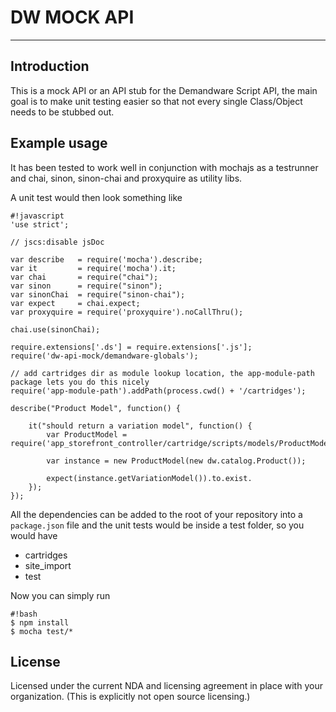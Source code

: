 DW MOCK API
===========

--------------------------

Introduction
------------
This is a mock API or an API stub for the Demandware Script API, the main goal is to make unit testing easier so that not every single Class/Object needs to be stubbed out.

Example usage
-------------

It has been tested to work well in conjunction with mochajs as a testrunner and chai, sinon, sinon-chai and proxyquire as utility libs.

A unit test would then look something like

```
#!javascript
'use strict';

// jscs:disable jsDoc

var describe   = require('mocha').describe;
var it         = require('mocha').it;
var chai       = require("chai");
var sinon      = require("sinon");
var sinonChai  = require("sinon-chai");
var expect     = chai.expect;
var proxyquire = require('proxyquire').noCallThru();

chai.use(sinonChai);

require.extensions['.ds'] = require.extensions['.js'];
require('dw-api-mock/demandware-globals');

// add cartridges dir as module lookup location, the app-module-path package lets you do this nicely
require('app-module-path').addPath(process.cwd() + '/cartridges');

describe("Product Model", function() {

    it("should return a variation model", function() {
	    var ProductModel = require('app_storefront_controller/cartridge/scripts/models/ProductModel');
		
		var instance = new ProductModel(new dw.catalog.Product());
		
		expect(instance.getVariationModel()).to.exist.
	});
});
```

All the dependencies can be added to the root of your repository into a `package.json` file and the unit tests would be inside a test folder, so you would have

* cartridges
* site_import
* test

Now you can simply run
```
#!bash
$ npm install
$ mocha test/*
```

License
-------
Licensed under the current NDA and licensing agreement in place with your organization. (This is explicitly not open source licensing.)